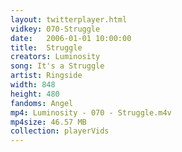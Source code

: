```yaml
---
layout: twitterplayer.html
vidkey: 070-Struggle
date:   2006-01-01 10:00:00
title:  Struggle
creators: Luminosity
song: It's a Struggle
artist: Ringside
width: 848
height: 480
fandoms: Angel
mp4: Luminosity - 070 - Struggle.m4v
mp4size: 46.57 MB
collection: playerVids
---
```


  <div>
  
  </div>
  